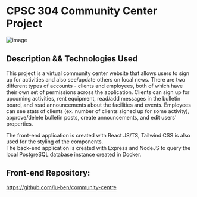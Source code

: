 # CPSC 304 Community Center Project

![image](https://github.com/lu-ben/community-centre-api/assets/97806653/d45b9364-5b44-4ac3-8258-ef3649914748)

## Description && Technologies Used
This project is a virtual community center website that allows users to sign up for activities and also see/update others on local news. There are two different types of accounts - clients and employees, both of which have their own set of permissions across the application. Clients can sign up for upcoming activities, rent equipment, read/add messages in the bulletin board, and read announcements about the facilities and events. Employees can see stats of clients (ex. number of clients signed up for some activity), approve/delete bulletin posts, create announcements, and edit users' properties.

The front-end application is created with React JS/TS, Tailwind CSS is also used for the styling of the components.\
The back-end application is created with Express and NodeJS to query the local PostgreSQL database instance created in Docker.

## Front-end Repository:
https://github.com/lu-ben/community-centre
